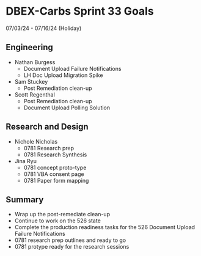 # DBEX-Carbs Sprint 33 Goals	
07/03/24 - 07/16/24 (Holiday) 

 

## Engineering
  - Nathan Burgess
    - Document Upload Failure Notifications
    - LH Doc Upload Migration Spike
  - Sam Stuckey
    - Post Remediation clean-up
  - Scott Regenthal
    - Post Remediation clean-up
    - Document Upload Polling Solution

## Research and Design
  - Nichole Nicholas
    - 0781 Research prep
    - 0781 Research Synthesis
  - Jina Ryu
    - 0781 concept proto-type
    - 0781 VBA consent page
    - 0781 Paper form mapping


## Summary
  - Wrap up the post-remediate clean-up
  - Continue to work on the 526 state
  - Complete the production readiness tasks for the 526 Document Upload Failure Notifications
  - 0781 research prep outlines and ready to go
  - 0781 protype ready for the research sessions
